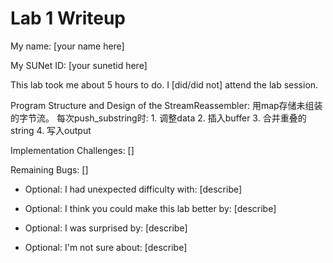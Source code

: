 Lab 1 Writeup
=============

My name: [your name here]

My SUNet ID: [your sunetid here]

This lab took me about 5 hours to do. I [did/did not] attend the lab session.

Program Structure and Design of the StreamReassembler:
用map存储未组装的字节流。
每次push_substring时:
    1. 调整data
    2. 插入buffer
    3. 合并重叠的string
    4. 写入output

Implementation Challenges:
[]

Remaining Bugs:
[]

- Optional: I had unexpected difficulty with: [describe]

- Optional: I think you could make this lab better by: [describe]

- Optional: I was surprised by: [describe]

- Optional: I'm not sure about: [describe]
